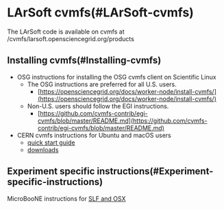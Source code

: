 LArSoft cvmfs(#LArSoft-cvmfs)
================================

The LArSoft code is available on cvmfs at /cvmfs/larsoft.opensciencegrid.org/products

Installing cvmfs(#Installing-cvmfs)
--------------------------------------

-   OSG instructions for installing the OSG cvmfs client on Scientific Linux
    -   The OSG instructions are preferred for all U.S. users.
        -   [https://opensciencegrid.org/docs/worker-node/install-cvmfs/](https://opensciencegrid.org/docs/worker-node/install-cvmfs/)
    -   Non-U.S. users should follow the EGI instructions.
        -   [https://github.com/cvmfs-contrib/egi-cvmfs/blob/master/README.md](https://github.com/cvmfs-contrib/egi-cvmfs/blob/master/README.md)
-   CERN cvmfs instructions for Ubuntu and macOS users
    -   [quick start guide](https://cernvm.cern.ch/portal/filesystem/quickstart)
    -   [downloads](https://cernvm.cern.ch/portal/filesystem/downloads)

Experiment specific instructions(#Experiment-specific-instructions)
----------------------------------------------------------------------

MicroBooNE instructions for [SLF and OSX](/redmine/projects/uboonecode/wiki/CVMFS)
